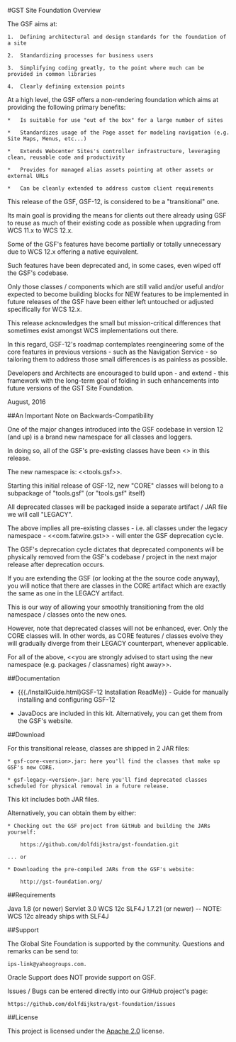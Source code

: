 <!--
 Copyright 2012 Oracle Corporation. All Rights Reserved.

 Licensed under the Apache License, Version 2.0 (the "License");
 you may not use this file except in compliance with the License.
 You may obtain a copy of the License at

 http://www.apache.org/licenses/LICENSE-2.0

 Unless required by applicable law or agreed to in writing, software
 distributed under the License is distributed on an "AS IS" BASIS,
 WITHOUT WARRANTIES OR CONDITIONS OF ANY KIND, either express or implied.
 See the License for the specific language governing permissions and
 limitations under the License.
-->

#GST Site Foundation Overview

The GSF aims at:

	1.	Defining architectural and design standards for the foundation of a site

	2.	Standardizing processes for business users

	3.	Simplifying coding greatly, to the point where much can be provided in common libraries

	4.	Clearly defining extension points   

At a high level, the GSF offers a non-rendering foundation which aims at providing the following primary benefits:

	*	Is suitable for use "out of the box" for a large number of sites

	*	Standardizes usage of the Page asset for modeling navigation (e.g. Site Maps, Menus, etc...)

	*	Extends Webcenter Sites's controller infrastructure, leveraging clean, reusable code and productivity 

	*	Provides for managed alias assets pointing at other assets or external URLs

	*	Can be cleanly extended to address custom client requirements

This release of the GSF, GSF-12, is considered to be a "transitional" one.

Its main goal is providing the means for clients out there already using GSF to reuse as much of their existing
code as possible when upgrading from WCS 11.x to WCS 12.x.

Some of the GSF's features have become partially or totally unnecessary due to WCS 12.x offering a native equivalent.

Such features have been deprecated and, in some cases, even wiped off the GSF's codebase.

Only those classes / components which are still valid and/or useful and/or expected to become building blocks for NEW
features to be implemented in future releases of the GSF have been either left untouched or adjusted specifically
for WCS 12.x.

This release acknowledges the small but mission-critical differences that sometimes exist amongst WCS implementations
out there.
    
In this regard, GSF-12's roadmap contemplates reengineering some of the core features in previous versions - such as the
Navigation Service - so tailoring them to address those small differences is as painless as possible.

Developers and Architects are encouraged to build upon - and extend - this framework with the long-term goal of folding
in such enhancements into future versions of the GST Site Foundation.

August, 2016

##An Important Note on Backwards-Compatibility

One of the major changes introduced into the GSF codebase in version 12 (and up) is a brand new namespace for all classes
and loggers.

In doing so, all of the GSF's pre-existing classes have been <<deprecated>> in this release.
	
The new namespace is: <<tools.gsf>>.
	
Starting this initial release of GSF-12, new "CORE" classes will belong to a subpackage of "tools.gsf" (or "tools.gsf" itself) 
	
All deprecated classes will be packaged inside a separate artifact / JAR file we will call "LEGACY".
	
The above implies all pre-existing classes - i.e. all classes under the legacy namespace - <<com.fatwire.gst>> - will enter
the GSF	deprecation cycle.
	
The GSF's deprecation cycle dictates that deprecated components will be physically removed from the GSF's codebase / project in
the	next major release after deprecation occurs.
	
If you are extending the GSF (or looking at the the source code anyway), you will notice that there are classes in the CORE
artifact which are exactly the same as one in the LEGACY artifact.
	
This is our way of allowing your smoothly transitioning from the old namespace / classes onto the new ones.
	
However, note that deprecated classes will not be enhanced, ever. Only the CORE classes will. In other words, as
CORE features / classes evolve they will gradually diverge from their LEGACY counterpart, whenever applicable.  
	
For all of the above, <<you are strongly advised to start using the new namespace (e.g. packages / classnames) right away>>. 

##Documentation

* {{{./InstallGuide.html}GSF-12 Installation ReadMe}} - Guide for manually installing and configuring GSF-12

* JavaDocs are included in this kit. Alternatively, you can get them from the GSF's website.

##Download

For this transitional release, classes are shipped in 2 JAR files:
    
	* gsf-core-<version>.jar: here you'll find the classes that make up GSF's new CORE.    
    
	* gsf-legacy-<version>.jar: here you'll find deprecated classes scheduled for physical removal in a future release.
	
This kit includes both JAR files. 

Alternatively, you can obtain them by either:

	* Checking out the GSF project from GitHub and building the JARs yourself:

		https://github.com/dolfdijkstra/gst-foundation.git

	... or

	* Downloading the pre-compiled JARs from the GSF's website:
	
		http://gst-foundation.org/	
    
##Requirements

Java 1.8 (or newer)
Servlet 3.0
WCS 12c
SLF4J 1.7.21 (or newer) -- NOTE: WCS 12c already ships with SLF4J

##Support

The Global Site Foundation is supported by the community. Questions and remarks can be send to:

	ips-link@yahoogroups.com. 

Oracle Support does NOT provide support on GSF.

Issues / Bugs can be entered directly into our GitHub project's page:

	https://github.com/dolfdijkstra/gst-foundation/issues

##License

This project is licensed under the [Apache 2.0](http://www.apache.org/licenses/LICENSE-2.0.html) license.

